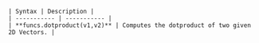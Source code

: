 	| Syntax | Description |
	| ----------- | ----------- |
	| **funcs.dotproduct(v1,v2)** | Computes the dotproduct of two given 2D Vectors. |
